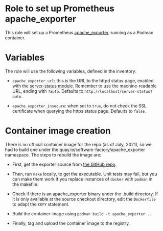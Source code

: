 Role to set up Prometheus apache_exporter
=========================================

This role will set up a Prometheus [apache_exporter](https://github.com/Lusitaniae/apache_exporter),
running as a Podman container.

# Variables

The role will use the following variables, defined in the inventory:

* `apache_exporter_url`: this is the URL to the httpd status page, enabled with
  the [server-status module](https://httpd.apache.org/docs/2.4/mod/mod_status.html).
  Remember to use the machine-readable URL, ending with `?auto`. Defaults to
  `http://localhost/server-status?auto`.

* `apache_exporter_insecure`: when set to `true`, do not check the SSL certificate
  when querying the https status page. Defaults to `false`.

# Container image creation

There is no official container image for the repo (as of July, 2021), so we had
to build one under the quay.io/software-factory/apache_exporter
namespace. The steps to rebuild the image are:

* First, get the exporter source from
  [the GitHub repo](https://github.com/Lusitaniae/apache_exporter).

* Then, run `make` locally, to get the executable. Unit tests may fail, but you
  can make them work if you replace instances of `docker` with `podman` in the
  makefile.

* Check if there is an apache_exporter binary under the .build directory. If it is
  only available at the source checkout directory, edit the `Dockerfile` to adapt
  the `COPY` statement.

* Build the container image using `podman build -t apache_exporter .`.

* Finally, tag and upload the container image to the registry.

